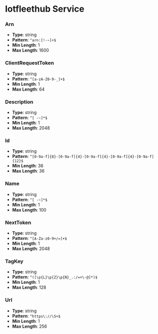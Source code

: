# Iotfleethub Service

### Arn
- **Type**: string
- **Pattern**: `^arn:[!-~]+$`
- **Min Length**: 1
- **Max Length**: 1600

### ClientRequestToken
- **Type**: string
- **Pattern**: `^[a-zA-Z0-9-_]+$`
- **Min Length**: 1
- **Max Length**: 64

### Description
- **Type**: string
- **Pattern**: `^[ -~]*$`
- **Min Length**: 1
- **Max Length**: 2048

### Id
- **Type**: string
- **Pattern**: `^[0-9a-f]{8}-[0-9a-f]{4}-[0-9a-f]{4}-[0-9a-f]{4}-[0-9a-f]{12}$`
- **Min Length**: 36
- **Max Length**: 36

### Name
- **Type**: string
- **Pattern**: `^[ -~]*$`
- **Min Length**: 1
- **Max Length**: 100

### NextToken
- **Type**: string
- **Pattern**: `^[A-Za-z0-9+/=]+$`
- **Min Length**: 1
- **Max Length**: 2048

### TagKey
- **Type**: string
- **Pattern**: `^([\p{L}\p{Z}\p{N}_.:/=+\-@]*)$`
- **Min Length**: 1
- **Max Length**: 128

### Url
- **Type**: string
- **Pattern**: `^https\://\S+$`
- **Min Length**: 1
- **Max Length**: 256

